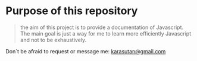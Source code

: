 # Purpose of this repository
> the aim of this project is to provide a documentation of Javascript. The main goal is just a way for me to learn more efficiently Javascript and not to be exhaustively.

Don`t be afraid to request or message me: karasutan@gmail.com